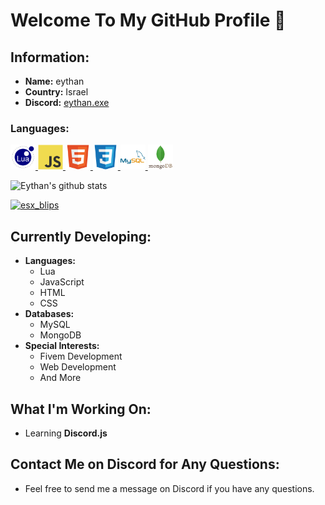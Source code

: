 # Welcome To My GitHub Profile :wave:

## **Information:**

- **Name:** eythan   
- **Country:** Israel  
- **Discord:** [eythan.exe](https://discord.com/users/868540978871566387)   

</p><h3 align="left">Languages:</h3>

<p align="left">
  <a
        href="https://lua.org/" target="_blank" rel="noreferrer"> <img
            src="https://raw.githubusercontent.com/vscode-icons/vscode-icons/60975dc78d1e5bf3288f5dec2de04876deb372e2/icons/file_type_lua.svg"
            alt="Lua" width="40" height="40" />
    </a>
    <a href="https://developer.mozilla.org/en-US/docs/Web/JavaScript" target="_blank" rel="noreferrer"> <img
            src="https://raw.githubusercontent.com/devicons/devicon/master/icons/javascript/javascript-original.svg"
            alt="javascript" width="40" height="40" />
    </a>
    <a href="https://developer.mozilla.org/en-US/docs/Web/HTML" target="_blank" rel="noreferrer">
       <img src="https://raw.githubusercontent.com/devicons/devicon/master/icons/html5/html5-original.svg" alt="HTML" width="40" height="40" />
    </a>
    <a href="https://developer.mozilla.org/en-US/docs/Web/CSS" target="_blank" rel="noreferrer">
       <img src="https://raw.githubusercontent.com/devicons/devicon/master/icons/css3/css3-original.svg" alt="CSS" width="40" height="40" />
    </a>
    <a href="https://www.mysql.com/" target="_blank" rel="noreferrer"> <img
            src="https://raw.githubusercontent.com/devicons/devicon/master/icons/mysql/mysql-original-wordmark.svg"
            alt="MySQL" width="40" height="40" />
    </a>
    <a href="https://www.mongodb.com/" target="_blank" rel="noreferrer"> <img
            src="https://raw.githubusercontent.com/devicons/devicon/master/icons/mongodb/mongodb-original-wordmark.svg"
            alt="mongodb" width="40" height="40" />
    </a>
</p>

![Eythan's github stats](https://github-readme-stats.vercel.app/api?username=eythanexe&show_icons=true&theme=tokyonight)

[![esx_blips](https://github-readme-stats.vercel.app/api/pin/?username=eythanexe&repo=esx_blips&show_owner=true&theme=tokyonight)](https://github.com/eythanexe/esx_blips)

## **Currently Developing:**  
- **Languages:** 
  - Lua
  - JavaScript
  - HTML
  - CSS   
- **Databases:** 
  - MySQL
  - MongoDB   
- **Special Interests:** 
  - Fivem Development
  - Web Development
  - And More

## **What I'm Working On:**
- Learning **Discord.js**

## **Contact Me on Discord for Any Questions:**
- Feel free to send me a message on Discord if you have any questions.
